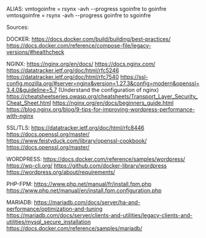 ALIAS:
vmtogoinfre = rsynx -avh --progress sgoinfre to goinfre
vmtosgoinfre = rsynx -avh --progress goinfre to sgoinfre

Sources:


DOCKER:
https://docs.docker.com/build/building/best-practices/
https://docs.docker.com/reference/compose-file/legacy-versions/#healthcheck



NGINX:
https://nginx.org/en/docs/
https://docs.nginx.com/
https://datatracker.ietf.org/doc/html/rfc5246
https://datatracker.ietf.org/doc/html/rfc7540
https://ssl-config.mozilla.org/#server=nginx&version=1.27.3&config=modern&openssl=3.4.0&guideline=5.7 (Understand the configuration of nginx)
https://cheatsheetseries.owasp.org/cheatsheets/Transport_Layer_Security_Cheat_Sheet.html
https://nginx.org/en/docs/beginners_guide.html
https://blog.nginx.org/blog/9-tips-for-improving-wordpress-performance-with-nginx


SSL/TLS:
https://datatracker.ietf.org/doc/html/rfc8446
https://docs.openssl.org/master/
https://www.feistyduck.com/library/openssl-cookbook/
https://docs.openssl.org/master/

WORDPRESS:
https://docs.docker.com/reference/samples/wordpress/
https://wp-cli.org/
https://github.com/docker-library/wordpress
https://wordpress.org/about/requirements/

PHP-FPM:
https://www.php.net/manual/fr/install.fpm.php
https://www.php.net/manual/en/install.fpm.configuration.php

MARIADB:
https://mariadb.com/docs/server/ha-and-performance/optimization-and-tuning
https://mariadb.com/docs/server/clients-and-utilities/legacy-clients-and-utilities/mysql_secure_installation
https://docs.docker.com/reference/samples/mariadb/


